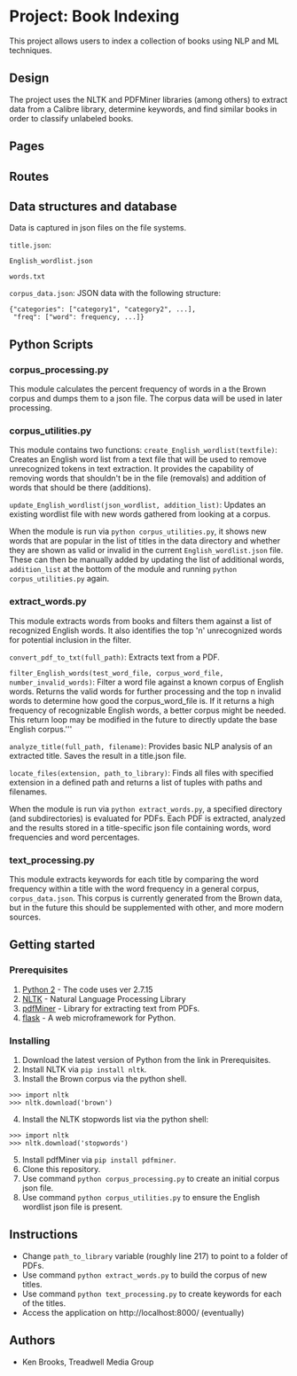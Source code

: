 # Project: Book Indexing
This project allows users to index a collection of books using NLP and ML techniques.

## Design

The project uses the NLTK and PDFMiner libraries (among others) to extract data from a Calibre library, determine keywords, and find similar books in order to classify unlabeled books.

## Pages


## Routes


## Data structures and database

Data is captured in json files on the file systems.

`title.json`:

`English_wordlist.json`

`words.txt`

`corpus_data.json`: JSON data with the following structure:
```
{"categories": ["category1", "category2", ...], 
 "freq": ["word": frequency, ...]}
 ```

## Python Scripts

### corpus_processing.py

This module calculates the percent frequency of words in a the Brown corpus and dumps them to a json file.  The corpus data will be used in later processing.

### corpus_utilities.py

This module contains two functions: 
`create_English_wordlist(textfile)`: Creates an English word list from a text file that will be used to remove unrecognized tokens in text extraction.  It provides the capability of removing words that shouldn't be in the file (removals) and addition of words that should be there (additions).

`update_English_wordlist(json_wordlist, addition_list)`: Updates an existing wordlist file with new words gathered from looking at a corpus.

When the module is run via `python corpus_utilities.py`, it shows new words that are popular in the list of titles in the data directory and whether they are shown as valid or invalid in the current `English_wordlist.json` file. These can then be manually added by updating the list of additional words, `addition_list` at the bottom of the module and running  `python corpus_utilities.py` again.

### extract_words.py

This module extracts words from books and filters them against a list of recognized English words.  It also identifies the top 'n' unrecognized words for potential inclusion in the filter.

`convert_pdf_to_txt(full_path)`: Extracts text from a PDF.

`filter_English_words(test_word_file, corpus_word_file, number_invalid_words)`: Filter a word file against a known corpus of English words.  Returns the valid words for further processing and the top n invalid words to determine how good the corpus_word_file is.  If it returns a high frequency of recognizable English words, a better corpus might be needed.  This return loop may be modified in the future to directly update the base English corpus.'''

`analyze_title(full_path, filename)`: Provides basic NLP analysis of an extracted title.  Saves the result in a title.json file.

`locate_files(extension, path_to_library)`: Finds all files with specified extension in a defined path and returns a list of tuples with paths and filenames.

When the module is run via `python extract_words.py`, a specified directory (and subdirectories) is evaluated for PDFs. Each PDF is extracted, analyzed and the results stored in a title-specific json file containing words, word frequencies and word percentages.

### text_processing.py

This module extracts keywords for each title by comparing the word frequency within a title with the word frequency in a general corpus, `corpus_data.json`. This corpus is currently generated from the Brown data, but in the future this should be supplemented with other, and more modern sources. 

## Getting started

### Prerequisites
1. [Python 2](https://www.python.org/download/releases/python-2715/) - The code uses ver 2.7.15
2. [NLTK](https://www.nltk.org/) - Natural Language Processing Library
3. [pdfMiner](https://pypi.org/project/pdfminer/) - Library for extracting text from PDFs.
4. [flask](http://flask.pocoo.org) - A web microframework
   for Python.

### Installing

 1. Download the latest version of Python from the link in Prerequisites.
 2. Install NLTK via `pip install nltk`.
 3. Install the Brown corpus via the python shell.
  ```
  >>> import nltk
  >>> nltk.download('brown')
  ```
 4. Install the NLTK stopwords list via the python shell:
  ```
  >>> import nltk
  >>> nltk.download('stopwords')
  ```
 5. Install pdfMiner via `pip install pdfminer`.
 6. Clone this repository.
 7. Use command `python corpus_processing.py` to create an initial corpus json file.
 8. Use command `python corpus_utilities.py` to ensure the English wordlist json file is present.

 ## Instructions

* Change `path_to_library` variable (roughly line 217) to point to a folder of PDFs.
* Use command `python extract_words.py` to build the corpus of new titles.
* Use command `python text_processing.py` to create keywords for each of the titles.
* Access the application on http://localhost:8000/ (eventually)

## Authors

* Ken Brooks, Treadwell Media Group